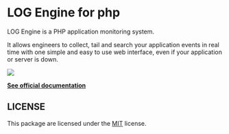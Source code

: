 # LOG Engine for php

LOG Engine is a PHP application monitoring system.

It allows engineers to collect, tail and search your application events in real time with one simple and easy to use web interface, even if your application or server is down.

![](<https://www.logengine.dev/images/frontend/screenshot.png>)

**[See official documentation](https://www.logngine.dev/docs)**

## LICENSE

This package are licensed under the [MIT](LICENSE) license.
